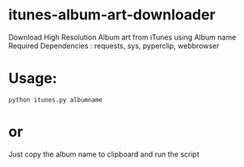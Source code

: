 # itunes-album-art-downloader
Download High Resolution Album art from iTunes  using Album name
Required Dependencies : requests, sys, pyperclip, webbrowser

# Usage:
`python itunes.py albumname`

# or    
  
  Just copy the album name to clipboard and run the script

